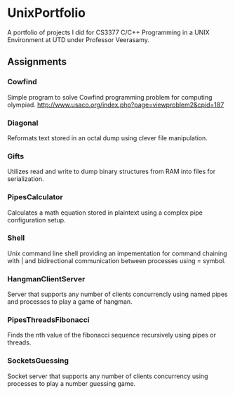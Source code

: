 # UnixPortfolio
A portfolio of projects I did for CS3377 C/C++ Programming in a UNIX Environment at UTD under Professor Veerasamy.

## Assignments

### Cowfind

Simple program to solve Cowfind programming problem for computing olympiad. http://www.usaco.org/index.php?page=viewproblem2&cpid=187

### Diagonal

Reformats text stored in an octal dump using clever file manipulation.

### Gifts

Utilizes read and write to dump binary structures from RAM into files for serialization.

### PipesCalculator

Calculates a math equation stored in plaintext using a complex pipe configuration setup.

### Shell

Unix command line shell providing an impementation for command chaining with | and bidirectional communication between processes using = symbol.

### HangmanClientServer

Server that supports any number of clients concurrencly using named pipes and processes to play a game of hangman.

### PipesThreadsFibonacci

Finds the nth value of the fibonacci sequence recursively using pipes or threads.

### SocketsGuessing

Socket server that supports any number of clients concurrency using processes to play a number guessing game.
